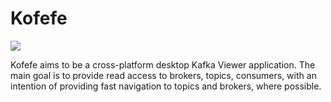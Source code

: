 # Kofefe

![](https://github.com/gmoshe27/kofefe/workflows/.NET%20Core/badge.svg)

Kofefe aims to be a cross-platform desktop Kafka Viewer application. The main goal is to provide read access to brokers, topics, consumers, with an
intention of providing fast navigation to topics and brokers, where possible.